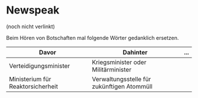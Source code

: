 Newspeak
========
(noch nicht verlinkt)

Beim Hören von Botschaften mal folgende Wörter gedanklich ersetzen.

| Davor | Dahinter | ... |
| ----- | -------- | --- |
| Verteidigungsminister | Kriegsminister oder Militärminister |  |
| Ministerium für Reaktorsicherheit | Verwaltungsstelle für zukünftigen Atommüll |  |
